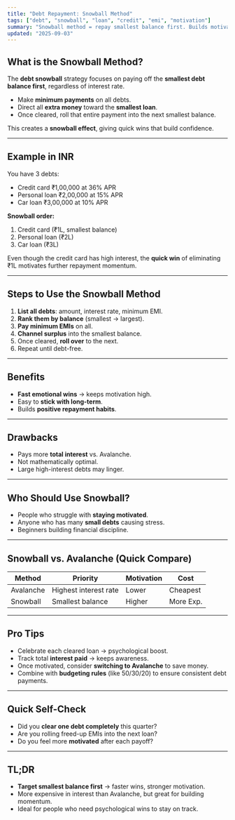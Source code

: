 ```yaml
---
title: "Debt Repayment: Snowball Method"
tags: ["debt", "snowball", "loan", "credit", "emi", "motivation"]
summary: "Snowball method = repay smallest balance first. Builds motivation through quick wins, though may cost more in interest than Avalanche."
updated: "2025-09-03"
---
```


## What is the Snowball Method?
The **debt snowball** strategy focuses on paying off the **smallest debt balance first**, regardless of interest rate.

- Make **minimum payments** on all debts.
- Direct all **extra money** toward the **smallest loan**.
- Once cleared, roll that entire payment into the next smallest balance.

This creates a **snowball effect**, giving quick wins that build confidence.

---

## Example in INR
You have 3 debts:
- Credit card ₹1,00,000 at 36% APR  
- Personal loan ₹2,00,000 at 15% APR  
- Car loan ₹3,00,000 at 10% APR  

**Snowball order:**
1. Credit card (₹1L, smallest balance)  
2. Personal loan (₹2L)  
3. Car loan (₹3L)  

Even though the credit card has high interest, the **quick win** of eliminating ₹1L motivates further repayment momentum.

---

## Steps to Use the Snowball Method
1. **List all debts**: amount, interest rate, minimum EMI.  
2. **Rank them by balance** (smallest → largest).  
3. **Pay minimum EMIs** on all.  
4. **Channel surplus** into the smallest balance.  
5. Once cleared, **roll over** to the next.  
6. Repeat until debt-free.

---

## Benefits
- **Fast emotional wins** → keeps motivation high.  
- Easy to **stick with long-term**.  
- Builds **positive repayment habits**.

---

## Drawbacks
- Pays more **total interest** vs. Avalanche.  
- Not mathematically optimal.  
- Large high-interest debts may linger.

---

## Who Should Use Snowball?
- People who struggle with **staying motivated**.  
- Anyone who has many **small debts** causing stress.  
- Beginners building financial discipline.

---

## Snowball vs. Avalanche (Quick Compare)
| Method      | Priority                 | Motivation | Cost      |
|-------------|--------------------------|------------|-----------|
| Avalanche   | Highest interest rate    | Lower      | Cheapest  |
| Snowball    | Smallest balance         | Higher     | More Exp. |

---

## Pro Tips
- Celebrate each cleared loan → psychological boost.  
- Track total **interest paid** → keeps awareness.  
- Once motivated, consider **switching to Avalanche** to save money.  
- Combine with **budgeting rules** (like 50/30/20) to ensure consistent debt payments.

---

## Quick Self-Check
- Did you **clear one debt completely** this quarter?  
- Are you rolling freed-up EMIs into the next loan?  
- Do you feel more **motivated** after each payoff?

---

## TL;DR
- **Target smallest balance first** → faster wins, stronger motivation.  
- More expensive in interest than Avalanche, but great for building momentum.  
- Ideal for people who need psychological wins to stay on track.
